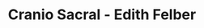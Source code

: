 ---
title: "Cranio Sacral - Edith Felber"
url: /meggenhofen/cranio-sacral-edith-felber/
shop: Massage
---